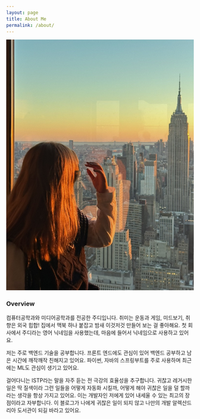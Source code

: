 ```yaml
---
layout: page
title: About Me
permalink: /about/
---
```

![](/assets/images/pages/image.jpeg)

### Overview
컴퓨터공학과와 미디어공학과를 전공한 주디입니다. 취미는 운동과 게임, 미드보기, 취향은 외국 힙합! 집에서 맥북 하나 붙잡고 밤새 이것저것 만들어 보는 걸 좋아해요. 첫 회사에서 주디라는 영어 닉네임을 사용했는데, 마음에 들어서 닉네임으로 사용하고 있어요.

저는 주로 백엔드 기술을 공부합니다. 프론트 엔드에도 관심이 있어 백엔드 공부하고 남은 시간에 깨작깨작 친해지고 있어요. 파이썬, 자바의 스프링부트를 주로 사용하며 최근에는 ML도 관심이 생기고 있어요.

걸어다니는 ISTP라는 말을 자주 듣는 전 극강의 효율성을 추구합니다. 귀찮고 레거시한 일은 딱 질색이라 그런 일들을 어떻게 자동화 시킬까, 어떻게 해야 귀찮은 일을 덜 할까라는 생각을 항상 가지고 있어요. 이는 개발자인 저에게 있어 내세울 수 있는 최고의 장점이라고 자부합니다. 이 블로그가 나에게 귀찮은 일이 되지 않고 나만의 개발 알렉산드리아 도서관이 되길 바라고 있어요.